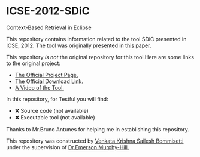 # ICSE-2012-SDiC
 Context-Based Retrieval in Eclipse
 
This repository contains information related to the tool SDiC presented in ICSE, 2012.
The tool was originally presented in <a href="http://dl.acm.org/citation.cfm?id=2337456&CFID=565503184&CFTOKEN=24636741">this paper.</a>

This repository _is not_ the original repository for this tool.Here are some links to the original project:
* <a href="http://sdic.dei.uc.pt/home/project/">The Official Project Page.</a>
* <a href="http://sdic.dei.uc.pt/home/prototype/download/">The Official Download Link.</a>
* <a href="https://www.youtube.com/watch?v=xRT5aw24-PQ/">A Video of the Tool.</a>

In this repository, for Testful you will find:
* :x: Source code (not available)
* :x: Executable tool (not available)

Thanks to Mr.Bruno Antunes for helping me in establishing this repository. 

This repository was constructed by <a href="https://github.com/saileshbvk">Venkata Krishna Sailesh Bommisetti</a> under the supervision of <a href="https://github.com/CaptainEmerson">Dr.Emerson Murphy-Hill.</a>
